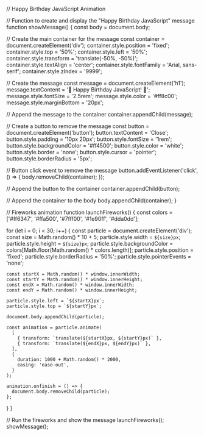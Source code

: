 // Happy Birthday JavaScript Animation

// Function to create and display the "Happy Birthday JavaScript" message
function showMessage() {
  const body = document.body;

  // Create the main container for the message
  const container = document.createElement('div');
  container.style.position = 'fixed';
  container.style.top = '50%';
  container.style.left = '50%';
  container.style.transform = 'translate(-50%, -50%)';
  container.style.textAlign = 'center';
  container.style.fontFamily = 'Arial, sans-serif';
  container.style.zIndex = '9999';

  // Create the message
  const message = document.createElement('h1');
  message.textContent = '🎉 Happy Birthday JavaScript! 🎂';
  message.style.fontSize = '2.5rem';
  message.style.color = '#ff8c00';
  message.style.marginBottom = '20px';

  // Append the message to the container
  container.appendChild(message);

  // Create a button to remove the message
  const button = document.createElement('button');
  button.textContent = 'Close';
  button.style.padding = '10px 20px';
  button.style.fontSize = '1rem';
  button.style.backgroundColor = '#ff4500';
  button.style.color = 'white';
  button.style.border = 'none';
  button.style.cursor = 'pointer';
  button.style.borderRadius = '5px';

  // Button click event to remove the message
  button.addEventListener('click', () => {
    body.removeChild(container);
  });

  // Append the button to the container
  container.appendChild(button);

  // Append the container to the body
  body.appendChild(container);
}

// Fireworks animation
function launchFireworks() {
  const colors = ['#ff6347', '#ffa500', '#7fff00', '#1e90ff', '#dda0dd'];

  for (let i = 0; i < 30; i++) {
    const particle = document.createElement('div');
    const size = Math.random() * 10 + 5;
    particle.style.width = `${size}px`;
    particle.style.height = `${size}px`;
    particle.style.backgroundColor = colors[Math.floor(Math.random() * colors.length)];
    particle.style.position = 'fixed';
    particle.style.borderRadius = '50%';
    particle.style.pointerEvents = 'none';

    const startX = Math.random() * window.innerWidth;
    const startY = Math.random() * window.innerHeight;
    const endX = Math.random() * window.innerWidth;
    const endY = Math.random() * window.innerHeight;

    particle.style.left = `${startX}px`;
    particle.style.top = `${startY}px`;

    document.body.appendChild(particle);

    const animation = particle.animate(
      [
        { transform: `translate(${startX}px, ${startY}px)` },
        { transform: `translate(${endX}px, ${endY}px)` },
      ],
      {
        duration: 1000 + Math.random() * 2000,
        easing: 'ease-out',
      }
    );

    animation.onfinish = () => {
      document.body.removeChild(particle);
    };
  }
}

// Run the fireworks and show the message
launchFireworks();
showMessage();
